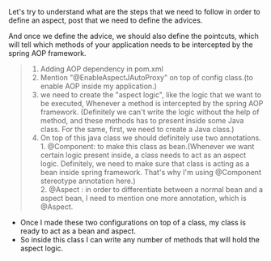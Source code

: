 Let's try to understand what are the steps that we need to follow in order to define an aspect, post
that we need to define the advices.

And once we define the advice, we should also define the pointcuts, which will tell which methods
of your application needs to be intercepted by the spring AOP framework.

> 1. Adding AOP dependency in pom.xml
> 2. Mention "@EnableAspectJAutoProxy" on top of config class.(to enable AOP inside my application.)
> 3. we need to create the "aspect logic", like the logic that we want to be executed, Whenever a method is intercepted by the spring AOP framework.
     (Definitely we can't write the logic without the help of method, and these methods has to present inside some Java class. For the same, first, we need to create a Java class.)
> 4. On top of this java class we should definitely use two annotations.\
    1. @Component: to make this class as bean.(Whenever we want certain logic present inside, a class needs to act as an aspect logic. Definitely, we need to make sure that class is acting as a bean inside spring framework. That's why I'm using @Component stereotype annotation here.)\
    2. @Aspect :  in order to differentiate between a normal bean and a aspect bean, I need to mention one more annotation, which is @Aspect.
* Once I made these two configurations on top of a class, my class is ready to act as a bean and aspect.
* So inside this class I can write any number of methods that will hold the aspect logic.
